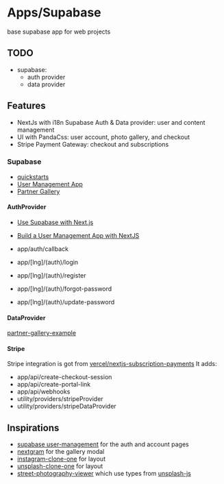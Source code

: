 # Apps/Supabase

base supabase app for web projects

## TODO

- supabase:
  - auth provider
  - data provider

## Features

- NextJs with i18n Supabase Auth & Data provider: user and content management
- UI with PandaCss: user account, photo gallery, and checkout
- Stripe Payment Gateway: checkout and subscriptions

### Supabase

- [quickstarts](https://supabase.com/docs/guides/getting-started/quickstarts/nextjs)
- [User Management App](https://supabase.com/docs/guides/getting-started/tutorials/with-nextjs)
- [Partner Gallery](https://github.com/supabase-community/partner-gallery-example#supabase-partner-gallery-example)

#### AuthProvider

- [Use Supabase with Next.js](https://supabase.com/docs/guides/getting-started/quickstarts/nextjs)
- [Build a User Management App with NextJS](https://supabase.com/docs/guides/getting-started/tutorials/with-nextjs)

- app/auth/callback
- app/[lng]/(auth)/login
- app/[lng]/(auth)/register
- app/[lng]/(auth)/forgot-password
- app/[lng]/(auth)/update-password

#### DataProvider

[partner-gallery-example](https://github.com/supabase-community/partner-gallery-example)

#### Stripe

Stripe integration is got from
[vercel/nextjs-subscription-payments](https://github.com/vercel/nextjs-subscription-payments)
It adds:

- app/api/create-checkout-session
- app/api/create-portal-link
- app/api/webhooks
- utility/providers/stripeProvider
- utility/providers/stripeDataProvider

## Inspirations

- [supabase user-management](https://github.com/supabase/supabase/tree/master/examples/user-management)
  for the auth and account pages
- [nextgram](https://github.com/vercel-labs/nextgram) for the gallery modal
- [instagram-clone-one](https://github.com/ntabucejo/instagram-clone-one/) for
  layout
- [unsplash-clone-one](https://github.com/ntabucejo/instagram-clone-one/) for
  layout
- [street-photography-viewer](https://github.com/amannn/street-photography-viewer)
  which use types from [unsplash-js](https://github.com/unsplash/unsplash-js)
